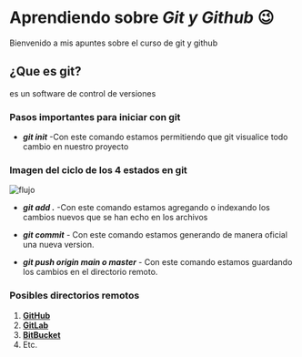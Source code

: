 # Aprendiendo sobre _Git y Github_ 😉

Bienvenido a mis apuntes sobre el curso de git y github

## ¿Que es git?

es un software de control de versiones

### Pasos importantes para iniciar con git

- **_git init_** -Con este comando estamos permitiendo que git visualice todo cambio en nuestro proyecto

### Imagen del ciclo de los 4 estados en git

![flujo](https://jonmircha.com/img/blog/git-flow.png)

- **_git add ._** -Con este comando estamos agregando o indexando los cambios nuevos que se han echo en los archivos

* **_git commit_** - Con este comando estamos generando de manera oficial una nueva version.

* **_git push origin main o master_** - Con este comando estamos guardando los cambios en el directorio remoto.

### Posibles directorios remotos

1. [**GitHub**](https://github.com)
1. [**GitLab**](https://gitlab.com)
1. [**BitBucket**](https://bitbucket.org)
1. Etc.

<!-- ![Oscar](assets/img/Mifoto.png) -->
